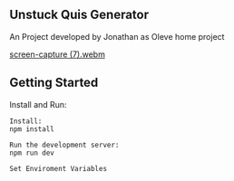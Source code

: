 ## Unstuck Quis Generator

An Project developed by Jonathan as Oleve home project

[screen-capture (7).webm](https://github.com/user-attachments/assets/89d2c025-8d07-40b0-b949-b25789effd38)


## Getting Started

Install and Run:

```
Install:
npm install

Run the development server:
npm run dev

Set Enviroment Variables
```
